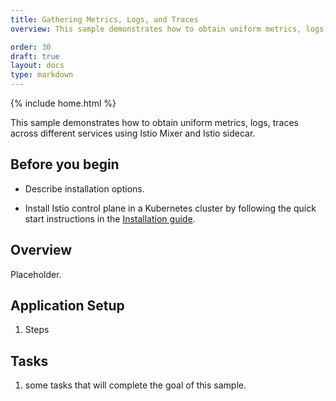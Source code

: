 ```yaml
---
title: Gathering Metrics, Logs, and Traces
overview: This sample demonstrates how to obtain uniform metrics, logs, traces across different services using Istio Mixer and Istio sidecar.

order: 30
draft: true
layout: docs
type: markdown
---
```

{% include home.html %}

This sample demonstrates how to obtain uniform metrics, logs, traces across different services using Istio Mixer and Istio sidecar.

## Before you begin
* Describe installation options.

* Install Istio control plane in a Kubernetes cluster by following the quick start instructions in the
[Installation guide]({{home}}/docs/setup/install-kubernetes.html).

## Overview

Placeholder.

## Application Setup

1. Steps

## Tasks

1. some tasks that will complete the goal of this sample.
